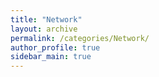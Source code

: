 ```yaml
---
title: "Network"
layout: archive
permalink: /categories/Network/
author_profile: true
sidebar_main: true
---
```


